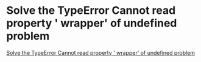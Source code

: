 # Solve the TypeError Cannot read property ' wrapper' of undefined problem
[Solve the TypeError Cannot read property ' wrapper' of undefined problem](https://aiwithcloud.com/2022/09/16/solve_the_typeerror_cannot_read_property__wrapper_of_undefined_problem/)